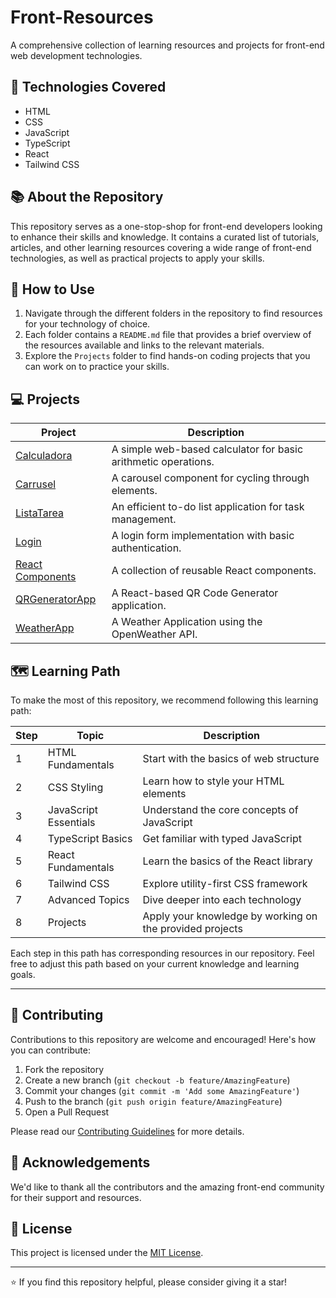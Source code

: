 # Front-Resources

A comprehensive collection of learning resources and projects for front-end web development technologies.

## 🚀 Technologies Covered

- HTML
- CSS
- JavaScript
- TypeScript
- React
- Tailwind CSS

## 📚 About the Repository

This repository serves as a one-stop-shop for front-end developers looking to enhance their skills and knowledge. It contains a curated list of tutorials, articles, and other learning resources covering a wide range of front-end technologies, as well as practical projects to apply your skills.

## 🧭 How to Use

1. Navigate through the different folders in the repository to find resources for your technology of choice.
2. Each folder contains a `README.md` file that provides a brief overview of the resources available and links to the relevant materials.
3. Explore the `Projects` folder to find hands-on coding projects that you can work on to practice your skills.

## 💻 Projects

| Project                                                | Description                                                    |
| ------------------------------------------------------ | -------------------------------------------------------------- |
| [Calculadora](Projects/Calculadora/README.md)          | A simple web-based calculator for basic arithmetic operations. |
| [Carrusel](Projects/Carrusel/README.md)                | A carousel component for cycling through elements.             |
| [ListaTarea](Projects/ListaTarea/README.md)            | An efficient to-do list application for task management.       |
| [Login](Projects/Login/README.md)                      | A login form implementation with basic authentication.         |
| [React Components](Projects/ReactComponents/README.md) | A collection of reusable React components.                     |
| [QRGeneratorApp](Projects/QRGeneratorApp/README.md)    | A React-based QR Code Generator application.                   |
| [WeatherApp](Projects/WeatherApp/README.md)            | A Weather Application using the OpenWeather API.               |

## 🗺️ Learning Path

To make the most of this repository, we recommend following this learning path:

| Step | Topic                 | Description                                              |
| ---- | --------------------- | -------------------------------------------------------- |
| 1    | HTML Fundamentals     | Start with the basics of web structure                   |
| 2    | CSS Styling           | Learn how to style your HTML elements                    |
| 3    | JavaScript Essentials | Understand the core concepts of JavaScript               |
| 4    | TypeScript Basics     | Get familiar with typed JavaScript                       |
| 5    | React Fundamentals    | Learn the basics of the React library                    |
| 6    | Tailwind CSS          | Explore utility-first CSS framework                      |
| 7    | Advanced Topics       | Dive deeper into each technology                         |
| 8    | Projects              | Apply your knowledge by working on the provided projects |

Each step in this path has corresponding resources in our repository. Feel free to adjust this path based on your current knowledge and learning goals.

---

## 🤝 Contributing

Contributions to this repository are welcome and encouraged! Here's how you can contribute:

1. Fork the repository
2. Create a new branch (`git checkout -b feature/AmazingFeature`)
3. Commit your changes (`git commit -m 'Add some AmazingFeature'`)
4. Push to the branch (`git push origin feature/AmazingFeature`)
5. Open a Pull Request

Please read our [Contributing Guidelines](CONTRIBUTING.md) for more details.

## 🌟 Acknowledgements

We'd like to thank all the contributors and the amazing front-end community for their support and resources.

## 📜 License

This project is licensed under the [MIT License](LICENSE).

---

⭐️ If you find this repository helpful, please consider giving it a star!
